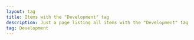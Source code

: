 ```yaml
---
layout: tag
title: Items with the "Development" tag
description: Just a page listing all items with the "Development" tag
tag: Development
---
```

